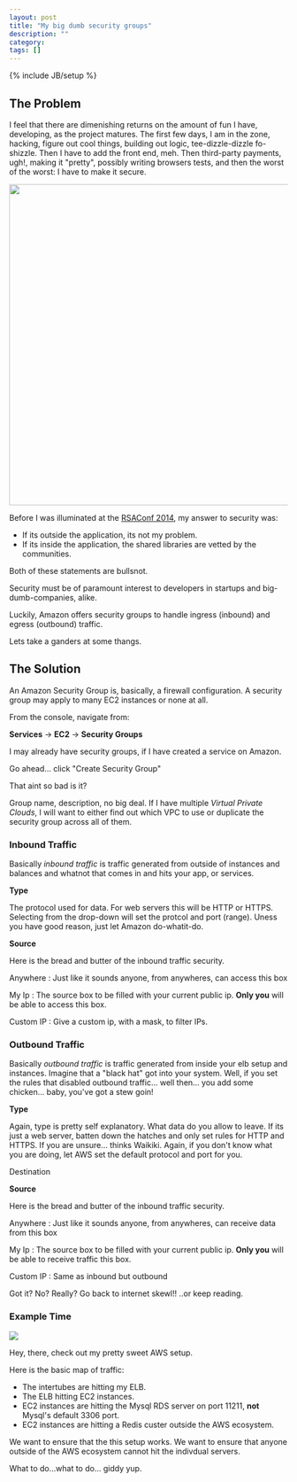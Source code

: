 ```yaml
---
layout: post
title: "My big dumb security groups"
description: ""
category: 
tags: []
---
```

{% include JB/setup %}

## The Problem ##

I feel that there are dimenishing returns on the amount of
fun I have, developing, as the project matures.  The first few days, I am in the zone,
hacking, figure out cool things, building out logic, tee-dizzle-dizzle
fo-shizzle.  Then I have to add the front end, meh.  Then third-party payments, ugh!, making it "pretty", possibly writing
browsers tests, and then the worst of the worst: I have to make it secure.

<img style="width: 580px"
src="http://s.quickmeme.com/img/b7/b7f9874f63c8e286f480801395e134a06409ebb52ba634e1d986d7620c0c2cbf.jpg"
/>

Before I was illuminated at the [RSAConf 2014](https://www.rsaconference.com/ "NSA All the Way"), my answer to security was:

+ If its outside the application, its not my problem.
+ If its inside the application, the shared libraries are vetted by the
communities.

Both of these statements are bullsnot.

Security must be of paramount interest to developers in startups and
big-dumb-companies, alike.

Luckily, Amazon offers security groups to handle ingress (inbound) and egress
(outbound) traffic.  

Lets take a ganders at some thangs.

## The Solution ##

An Amazon Security Group is, basically, a firewall configuration. A security
group may apply to many EC2 instances or none at all.

From the console, navigate from:

__Services__ &rarr; __EC2__ &rarr; __Security Groups__

I may already have security groups, if I have created a service on Amazon.

Go ahead... click "Create Security Group"

That aint so bad is it?

Group name, description, no big deal. If I have multiple _Virtual Private
Clouds_, I will want to either find out which VPC to use or duplicate the
security group across all of them.

### Inbound Traffic ###

Basically _inbound traffic_ is traffic generated from outside of instances and balances and
whatnot that comes in and hits your app, or services.

__Type__

The protocol used for data. For web servers this will be HTTP or HTTPS.
Selecting from the drop-down will set the protcol and port (range).  Uness you
have good reason, just let Amazon do-whatit-do.

__Source__

Here is the bread and butter of the inbound traffic security.

Anywhere
: Just like it sounds anyone, from anywheres, can access this box

My Ip
: The source box to be filled with  your current public ip. __Only you__ will be
able to access this box.

Custom IP
: Give a custom ip, with a mask, to filter IPs.

### Outbound Traffic ###

Basically _outbound traffic_ is traffic generated from inside your elb setup and
instances. Imagine that a "black hat" got into your system. Well, if you set the
rules that disabled outbound traffic... well then... you add some chicken... baby,
you've got a stew goin!

__Type__

Again, type is pretty self explanatory. What data do you allow to leave. If its
just a web server, batten down the hatches and only set rules for HTTP and
HTTPS. If you are unsure... thinks Waikiki. Again, if you don't know what you
are doing, let AWS set the default protocol and port for you.

Destination

__Source__

Here is the bread and butter of the inbound traffic security.

Anywhere
: Just like it sounds anyone, from anywheres, can receive data from this box

My Ip
: The source box to be filled with  your current public ip. __Only you__ will be
able to receive traffic this box.

Custom IP
: Same as inbound but outbound


Got it?  No? Really? Go back to internet skewl!! ..or keep reading.

### Example Time ###

<img 
src="https://docs.google.com/drawings/d/1ab8DDSJKRkigdeCZfalgZXATAjyxGYq7q37Un99q42E/pub?w=960&amp;h=450"
/>

Hey, there, check out my pretty sweet AWS setup.

Here is the basic map of traffic:
 - The intertubes are hitting my ELB.  
 - The ELB hitting EC2 instances.  
 - EC2 instances are hitting the Mysql RDS server on port 11211, __not__ Mysql's default 3306 port.  
 - EC2 instances are hitting a Redis custer outside the AWS ecosystem.

We want to ensure that the this setup works.  We want to
ensure that anyone outside of the AWS ecosystem cannot hit the indivdual
servers.

What to do...what to do... giddy yup.
